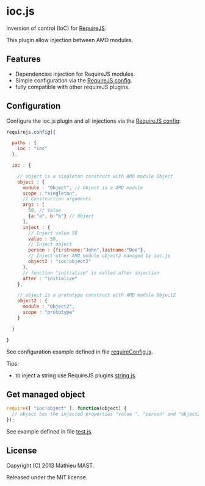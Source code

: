 # ioc.js

Inversion of control (IoC) for [RequireJS](http://requirejs.org/).

This plugin allow injection between AMD modules.

## Features

* Dependencies injection for RequireJS modules.
* Simple configuration via the [RequireJS config](http://requirejs.org/docs/api.html#config).
* fully compatible with other requireJS plugins.

## Configuration

Configure the ioc.js plugin and all injections via the [RequireJS config](http://requirejs.org/docs/api.html#config):

```js
requirejs.config({

  paths : {
    ioc : "ioc"
  },

  ioc : {

    // object is a singleton construct with AMD module Object
    object : {
      module : "Object", // Object is a AMD module
      scope : "singleton",
      // Construction arguments
      args : [
        50, // Value
        {a:"a", b:"b"} // Object
      ],
      inject : {
        // Inject value 50
        value : 50,
        // Inject object
        person : {firstname:"John",lastname:"Doe"},
        // Inject other AMD module object2 managed by ioc.js
        object2 : "ioc!object2"
      },
      // function "initialize" is called after injection
      after : "initialize"
    },

    // object is a prototype construct with AMD module Object2
    object2 : {
      module : "Object2",
      scope : "prototype"
    }

  }

}
```


See configuration example defined in file [requireConfig.js](test/requireConfig.js).

Tips:

* to inject a string use RequireJS plugins [string.js](test/ext/require-plugins/string.js).

## Get managed object

```js
require([ "ioc!object" ], function(object) {
  // object has the injected properties "value ", "person" and "object2"
});
```

See example defined in file [test.js](test/test.js).

## License

Copyright (C) 2013 Mathieu MAST.

Released under the MIT license.

